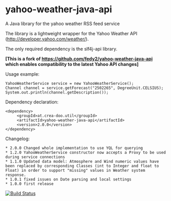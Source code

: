 yahoo-weather-java-api
======================

A Java library for the yahoo weather RSS feed service

The library is a lightweight wrapper for the Yahoo Weather API (http://developer.yahoo.com/weather/).

The only required dependency is the slf4j-api library.

**[This is a fork of https://github.com/fedy2/yahoo-weather-java-api which enables compatibility to the latest Yahoo API changes]**

Usage example:

    YahooWeatherService service = new YahooWeatherService();
    Channel channel = service.getForecast("2502265", DegreeUnit.CELSIUS);
    System.out.println(channel.getDescription());

Dependency declaration:

    <dependency>
         <groupId>at.crea-doo.util</groupId>
         <artifactId>yahoo-weather-java-api</artifactId>
         <version>2.0.0</version>
    </dependency>

Changelog:

    * 2.0.0 Changed whole implementation to use YQL for querying
    * 1.2.0 YahooWeatherService constructor now accepts a Proxy to be used during service connections
    * 1.1.0 Updated data model: Atmosphere and Wind numeric values have been replaced by corresponding Classes (int to Integer and float to Float) in order to support "missing" values in Weather system response.
    * 1.0.1 fixed issues on Date parsing and local settings
    * 1.0.0 first release


[![Build Status](https://travis-ci.org/crea-doo/yahoo-weather-java-api.svg?branch=master)](https://travis-ci.org/crea-doo/yahoo-weather-java-api)
